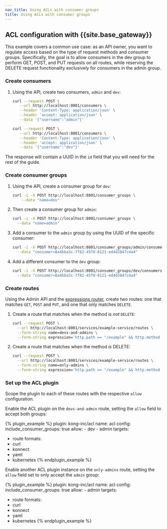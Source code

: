 ```yaml
---
nav_title: Using ACLs with consumer groups
title: Using ACLs with consumer groups
---
```


## ACL configuration with {{site.base_gateway}}

This example covers a common use case: as an API owner, you want to regulate access based on the type of request methods and consumer groups. Specifically, the goal is to allow consumers in the dev group to perform GET, POST, and PUT requests on all routes, while reserving the DELETE request functionality exclusively for consumers in the admin group.


### Create consumers

1. Using the API, create two consumers, `admin` and `dev`: 
     ```bash
     curl --request POST \
        --url http://localhost:8001/consumers \
        --header 'Content-Type: application/json' \
        --header 'accept: application/json' \
        --data '{"username":"admin"}'
     ```
     ```bash
     curl --request POST \
        --url http://localhost:8001/consumers \
        --header 'Content-Type: application/json' \
        --header 'accept: application/json' \
        --data '{"username":"dev"}'
    ```
The response will contain a UUID in the `id` field that you will need for the rest of the guide. 

### Create consumer groups 

1. Using the API, create a consumer group for `dev`:
     ```bash
     curl -i -X POST http://localhost:8001/consumer_groups \
         --data "name=dev"
     ```

1. Then create a consumer group for `admin`:
     
     ```bash
     curl -i -X POST http://localhost:8001/consumer_groups \
       --data "name=admin"
     ```

1. Add a consumer to the `admin` group by using the UUID of the specific consumer:

    ```bash
    curl -i -X POST http://localhost:8001/consumer_groups/admin/consumers \
      --data "consumer=8a4bba3c-7f82-45f0-8121-ed4d2847c4a4"
    ```
1. Add a different consumer to the `dev` group:

    ```bash
    curl -i -X POST http://localhost:8001/consumer_groups/dev/consumers \
      --data "consumer=8a4bba3c-7f82-45f0-8121-ed4d2847c4a4"
    ```

### Create routes 

Using the Admin API and the [expressions router](/gateway/latest/key-concepts/routes/expressions/), create two routes: one that matches `GET`, `POST` and `PUT`, and one that only matches `DELETE`. 

1. Create a route that matches when the method is _not_ `DELETE`:

    ```bash
    curl --request POST \
      --url http://localhost:8001/services/example-service/routes \
      --form-string name=devs-and-admins \
      --form-string expression='http.path == "/example" && http.method != "DELETE"'
    ```

1. Create a route that matches when the method _is_ DELETE:
    
    ```bash
    curl --request POST \
      --url http://localhost:8001/services/example-service/routes \
      --form-string name=only-admins \
      --form-string expression='http.path == "/example" && http.method == "DELETE"'
    ```


### Set up the ACL plugin

Scope the plugin to each of these routes with the respective `allow` configuration.

Enable the ACL plugin on the `devs-and-admin` route, setting the `allow` field to accept both groups:

<!--vale off-->
{% plugin_example %}
plugin: kong-inc/acl
name: acl
config:
  include_consumer_groups: true
  allow:
    - dev
    - admin
targets:
  - route
formats:
  - curl
  - konnect
  - yaml
  - kubernetes
{% endplugin_example %}
<!--vale on-->

Enable another ACL plugin instance on the `only-admins` route, setting the `allow` field set to only accept the `admin` group:

<!--vale off-->
{% plugin_example %}
plugin: kong-inc/acl
name: acl
config:
  include_consumer_groups: true
  allow:
    - admin
targets:
  - route
formats:
  - curl
  - konnect
  - yaml
  - kubernetes
{% endplugin_example %}
<!--vale on-->
